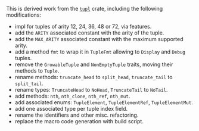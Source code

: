 This is derived work from the
[`tupl`](https://crates.io/crates/tupl/0.4.0) crate,
including the following modifications:

- impl for tuples of arity 12, 24, 36, 48 or 72, via features.
- add the `ARITY` associated constant with the arity of the tuple.
- add the `MAX_ARITY` associated constant with the maximum supported arity.
- add a method `fmt` to wrap it in `TupleFmt` allowing to `Display` and `Debug` tuples.
- remove the `GrowableTuple` and `NonEmptyTuple` traits, moving their methods to `Tuple`.
- rename methods: `truncate_head` to `split_head`, `truncate_tail` to `split_tail`.
- rename types: `TruncateHead` to `NoHead`, `TruncateTail` to `NoTail`.
- add methods: `nth`, `nth_clone`, `nth_ref`, `nth_mut`.
- add associated enums: `TupleElement`, `TupleElementRef`, `TupleElementMut`.
- add one associated type per tuple index field.
- rename the identifiers and other misc. refactoring.
- replace the macro code generation with build script.
